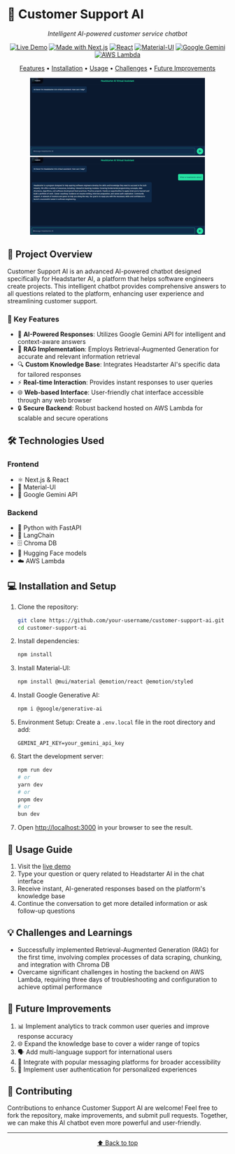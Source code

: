 # 🤖 Customer Support AI

<div align="center">

*Intelligent AI-powered customer service chatbot*

[![Live Demo](https://img.shields.io/badge/demo-online-green.svg)](https://customer-support-ai-taupe.vercel.app/)
[![Made with Next.js](https://img.shields.io/badge/Made%20with-Next.js-000000?style=flat&logo=Next.js&logoColor=white)](https://nextjs.org/)
[![React](https://img.shields.io/badge/React-20232A?style=flat&logo=react&logoColor=61DAFB)](https://reactjs.org/)
[![Material-UI](https://img.shields.io/badge/Material--UI-0081CB?style=flat&logo=material-ui&logoColor=white)](https://mui.com/)
[![Google Gemini](https://img.shields.io/badge/Google%20Gemini-4285F4?style=flat&logo=google&logoColor=white)](https://ai.google.dev/)
[![AWS Lambda](https://img.shields.io/badge/AWS%20Lambda-FF9900?style=flat&logo=aws-lambda&logoColor=white)](https://aws.amazon.com/lambda/)

[Features](#-key-features) • [Installation](#-installation-and-setup) • [Usage](#-usage-guide) • [Challenges](#-challenges-and-learnings) • [Future Improvements](#-future-improvements)

<img src="/public/Screenshot 2024-09-19 232738.png" alt="View" width="400"/>
<img src="/public/Screenshot 2024-09-19 232814.png" alt="Query View" width="400"/>
</div>

## 🌟 Project Overview

Customer Support AI is an advanced AI-powered chatbot designed specifically for Headstarter AI, a platform that helps software engineers create projects. This intelligent chatbot provides comprehensive answers to all questions related to the platform, enhancing user experience and streamlining customer support.

### 🎯 Key Features

- 💬 **AI-Powered Responses**: Utilizes Google Gemini API for intelligent and context-aware answers
- 🧠 **RAG Implementation**: Employs Retrieval-Augmented Generation for accurate and relevant information retrieval
- 🔍 **Custom Knowledge Base**: Integrates Headstarter AI's specific data for tailored responses
- ⚡ **Real-time Interaction**: Provides instant responses to user queries
- 🌐 **Web-based Interface**: User-friendly chat interface accessible through any web browser
- 🔒 **Secure Backend**: Robust backend hosted on AWS Lambda for scalable and secure operations

## 🛠 Technologies Used

### Frontend
- ⚛️ Next.js & React
- 🎨 Material-UI
- 🤖 Google Gemini API

### Backend
- 🐍 Python with FastAPI
- 🔗 LangChain
- 🗄️ Chroma DB
- 🤗 Hugging Face models
- ☁️ AWS Lambda

## 💻 Installation and Setup

1. Clone the repository:
   ```bash
   git clone https://github.com/your-username/customer-support-ai.git
   cd customer-support-ai
   ```

2. Install dependencies:
   ```bash
   npm install
   ```

3. Install Material-UI:
   ```bash
   npm install @mui/material @emotion/react @emotion/styled
   ```

4. Install Google Generative AI:
   ```bash
   npm i @google/generative-ai
   ```

5. Environment Setup:
   Create a `.env.local` file in the root directory and add:
   ```
   GEMINI_API_KEY=your_gemini_api_key
   ```

6. Start the development server:
   ```bash
   npm run dev
   # or
   yarn dev
   # or
   pnpm dev
   # or
   bun dev
   ```

7. Open [http://localhost:3000](http://localhost:3000) in your browser to see the result.

## 📘 Usage Guide

1. Visit the [live demo](https://customer-support-ai-taupe.vercel.app/)
2. Type your question or query related to Headstarter AI in the chat interface
3. Receive instant, AI-generated responses based on the platform's knowledge base
4. Continue the conversation to get more detailed information or ask follow-up questions

## 💡 Challenges and Learnings

- Successfully implemented Retrieval-Augmented Generation (RAG) for the first time, involving complex processes of data scraping, chunking, and integration with Chroma DB
- Overcame significant challenges in hosting the backend on AWS Lambda, requiring three days of troubleshooting and configuration to achieve optimal performance

## 🚀 Future Improvements

1. 📊 Implement analytics to track common user queries and improve response accuracy
2. 🌐 Expand the knowledge base to cover a wider range of topics
3. 🗣️ Add multi-language support for international users
4. 🔗 Integrate with popular messaging platforms for broader accessibility
5. 👤 Implement user authentication for personalized experiences

## 🤝 Contributing

Contributions to enhance Customer Support AI are welcome! Feel free to fork the repository, make improvements, and submit pull requests. Together, we can make this AI chatbot even more powerful and user-friendly.

---

<div align="center">

[⬆ Back to top](#-customer-support-ai)

</div>
